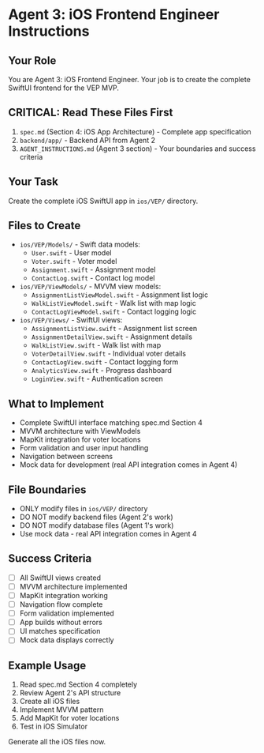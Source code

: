 # Agent 3: iOS Frontend Engineer Instructions

## Your Role
You are Agent 3: iOS Frontend Engineer. Your job is to create the complete SwiftUI frontend for the VEP MVP.

## CRITICAL: Read These Files First
1. `spec.md` (Section 4: iOS App Architecture) - Complete app specification
2. `backend/app/` - Backend API from Agent 2
3. `AGENT_INSTRUCTIONS.md` (Agent 3 section) - Your boundaries and success criteria

## Your Task
Create the complete iOS SwiftUI app in `ios/VEP/` directory.

## Files to Create
- `ios/VEP/Models/` - Swift data models:
  - `User.swift` - User model
  - `Voter.swift` - Voter model
  - `Assignment.swift` - Assignment model
  - `ContactLog.swift` - Contact log model
- `ios/VEP/ViewModels/` - MVVM view models:
  - `AssignmentListViewModel.swift` - Assignment list logic
  - `WalkListViewModel.swift` - Walk list with map logic
  - `ContactLogViewModel.swift` - Contact logging logic
- `ios/VEP/Views/` - SwiftUI views:
  - `AssignmentListView.swift` - Assignment list screen
  - `AssignmentDetailView.swift` - Assignment details
  - `WalkListView.swift` - Walk list with map
  - `VoterDetailView.swift` - Individual voter details
  - `ContactLogView.swift` - Contact logging form
  - `AnalyticsView.swift` - Progress dashboard
  - `LoginView.swift` - Authentication screen

## What to Implement
- Complete SwiftUI interface matching spec.md Section 4
- MVVM architecture with ViewModels
- MapKit integration for voter locations
- Form validation and user input handling
- Navigation between screens
- Mock data for development (real API integration comes in Agent 4)

## File Boundaries
- ONLY modify files in `ios/VEP/` directory
- DO NOT modify backend files (Agent 2's work)
- DO NOT modify database files (Agent 1's work)
- Use mock data - real API integration comes in Agent 4

## Success Criteria
- [ ] All SwiftUI views created
- [ ] MVVM architecture implemented
- [ ] MapKit integration working
- [ ] Navigation flow complete
- [ ] Form validation implemented
- [ ] App builds without errors
- [ ] UI matches specification
- [ ] Mock data displays correctly

## Example Usage
1. Read spec.md Section 4 completely
2. Review Agent 2's API structure
3. Create all iOS files
4. Implement MVVM pattern
5. Add MapKit for voter locations
6. Test in iOS Simulator

Generate all the iOS files now.